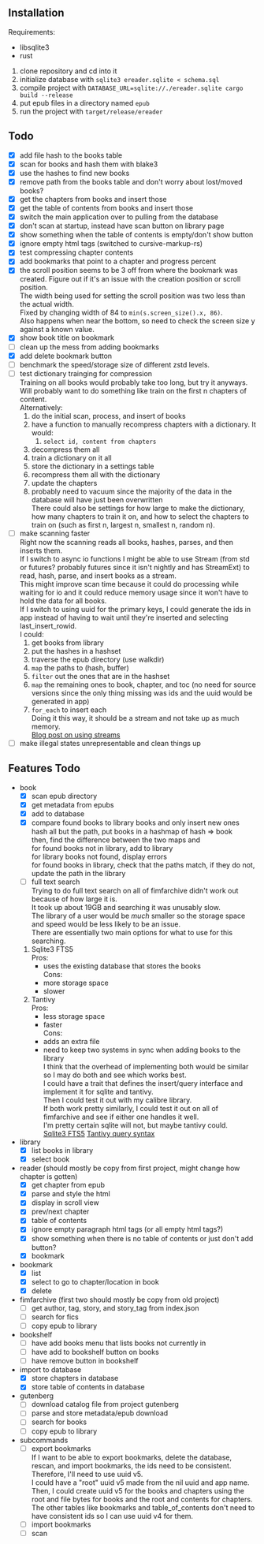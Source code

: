 
## Installation

Requirements:
- libsqlite3
- rust

1. clone repository and cd into it
2. initialize database with `sqlite3 ereader.sqlite < schema.sql`
3. compile project with `DATABASE_URL=sqlite://./ereader.sqlite cargo build --release`
4. put epub files in a directory named `epub`
5. run the project with `target/release/ereader`

## Todo
- [x] add file hash to the books table
- [x] scan for books and hash them with blake3
- [x] use the hashes to find new books
- [x] remove path from the books table and don't worry about lost/moved books?
- [x] get the chapters from books and insert those
- [x] get the table of contents from books and insert those
- [x] switch the main application over to pulling from the database
- [x] don't scan at startup, instead have scan button on library page
- [x] show something when the table of contents is empty/don't show button
- [x] ignore empty html tags (switched to cursive-markup-rs)
- [x] test compressing chapter contents
- [x] add bookmarks that point to a chapter and progress percent
- [x] the scroll position seems to be 3 off from where the bookmark was created. Figure out if it's an issue with the creation position or scroll position.  
    The width being used for setting the scroll position was two less than the actual width.  
    Fixed by changing width of 84 to `min(s.screen_size().x, 86)`.  
    Also happens when near the bottom, so need to check the screen size y against a known value.
- [x] show book title on bookmark
- [ ] clean up the mess from adding bookmarks
- [x] add delete bookmark button
- [ ] benchmark the speed/storage size of different zstd levels.
- [ ] test dictionary trainging for compression  
    Training on all books would probably take too long, but try it anyways.  
    Will probably want to do something like train on the first n chapters of content.  
    Alternatively:  
    1. do the initial scan, process, and insert of books
    2. have a function to manually recompress chapters with a dictionary.
        It would:  
        1. `select id, content from chapters`
	2. decompress them all
	3. train a dictionary on it all
	4. store the dictionary in a settings table
	5. recompress them all with the dictionary
	6. update the chapters
	7. probably need to vacuum since the majority of the data in the database will have just been overwritten  
    There could also be settings for how large to make the dictionary, how many chapters to train it on, and how to select the chapters to train on (such as first n, largest n, smallest n, random n).
- [ ] make scanning faster  
    Right now the scanning reads all books, hashes, parses, and then inserts them.  
    If I switch to async io functions I might be able to use Stream (from std or futures? probably futures since it isn't nightly and has StreamExt) to read, hash, parse, and insert books as a stream.  
    This might improve scan time because it could do processing while waiting for io and it could reduce memory usage since it won't have to hold the data for all books.  
    If I switch to using uuid for the primary keys, I could generate the ids in app instead of having to wait until they're inserted and selecting last_insert_rowid.  
    I could:  
    1. get books from library
    2. put the hashes in a hashset
    3. traverse the epub directory (use walkdir)
    4. `map` the paths to (hash, buffer)
    5. `filter` out the ones that are in the hashset
    6. `map` the remaining ones to book, chapter, and toc (no need for source versions since the only thing missing was ids and the uuid would be generated in app)
    7. `for_each` to insert each  
    Doing it this way, it should be a stream and not take up as much memory.  
    [Blog post on using streams](https://gendignoux.com/blog/2021/04/01/rust-async-streams-futures-part1.html)
- [ ] make illegal states unrepresentable and clean things up 

## Features Todo
- book
    - [x] scan epub directory
    - [x] get metadata from epubs
    - [x] add to database
    - [x] compare found books to library books and only insert new ones  
        hash all but the path, put books in a hashmap of hash => book  
            then, find the difference between the two maps and  
            for found books not in library, add to library  
            for library books not found, display errors  
            for found books in library, check that the paths match, if they do not, update the path in the library  
    - [ ] full text search  
        Trying to do full text search on all of fimfarchive didn't work out because of how large it is.  
        It took up about 19GB and searching it was unusably slow.  
	The library of a user would be *much* smaller so the storage space and speed would be less likely to be an issue.  
	There are essentially two main options for what to use for this searching.  
	1. Sqlite3 FTS5  
	    Pros:  
	    - uses the existing database that stores the books  
	    Cons:  
	    - more storage space  
	    - slower  
	2. Tantivy  
	    Pros:  
	    - less storage space  
	    - faster  
	    Cons:  
	    - adds an extra file  
	    - need to keep two systems in sync when adding books to the library  
	I think that the overhead of implementing both would be similar so I may do both and see which works best.  
	I could have a trait that defines the insert/query interface and implement it for sqlite and tantivy.  
	Then I could test it out with my calibre library.  
	If both work pretty similarly, I could test it out on all of fimfarchive and see if either one handles it well.  
	I'm pretty certain sqlite will not, but maybe tantivy could.  
	[Sqlite3 FTS5](https://www.sqlite.org/fts5.html) [Tantivy query syntax](https://docs.rs/tantivy/0.15.3/tantivy/query/struct.QueryParser.html)
- library
    - [x] list books in library
    - [x] select book
- reader (should mostly be copy from first project, might change how chapter is gotten)
    - [x] get chapter from epub
    - [x] parse and style the html
    - [x] display in scroll view
    - [x] prev/next chapter
    - [x] table of contents
    - [x] ignore empty paragraph html tags (or all empty html tags?)
    - [x] show something when there is no table of contents or just don't add button?
    - [x] bookmark
- bookmark
    - [x] list
    - [x] select to go to chapter/location in book
    - [x] delete
- fimfarchive (first two should mostly be copy from old project)
    - [ ] get author, tag, story, and story_tag from index.json
    - [ ] search for fics
    - [ ] copy epub to library
- bookshelf
    - [ ] have add books menu that lists books not currently in
    - [ ] have add to bookshelf button on books
    - [ ] have remove button in bookshelf
- import to database
    - [x] store chapters in database
    - [x] store table of contents in database
- gutenberg
    - [ ] download catalog file from project gutenberg
    - [ ] parse and store metadata/epub download
    - [ ] search for books
    - [ ] copy epub to library
- subcommands
    - [ ] export bookmarks  
	If I want to be able to export bookmarks, delete the database, rescan, and import bookmarks, the ids need to be consistent.  
        Therefore, I'll need to use uuid v5.  
	I could have a "root" uuid v5 made from the nil uuid and app name.  
	Then, I could create uuid v5 for the books and chapters using the root and file bytes for books and the root and contents for chapters.  
	The other tables like bookmarks and table_of_contents don't need to have consistent ids so I can use uuid v4 for them.
    - [ ] import bookmarks
    - [ ] scan
